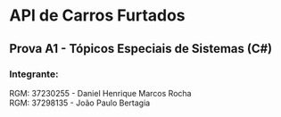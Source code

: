 # API de Carros Furtados

<h2>Prova A1 - Tópicos Especiais de Sistemas (C#)</h2>

<h3>Integrante:</h3>

RGM: 37230255 - Daniel Henrique Marcos Rocha<br>
RGM: 37298135 - João Paulo Bertagia<br>
